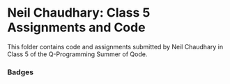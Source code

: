 # Neil Chaudhary: Class 5 Assignments and Code
This folder contains code and assignments submitted by Neil Chaudhary in Class 5 of the Q-Programming Summer of Qode.
### Badges